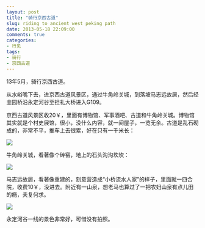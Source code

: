 ```yaml
---
layout: post
title: "骑行京西古道"
slug: riding to ancient west peking path
date: 2013-05-18 22:09:00
comments: true
categories:
- 行见
tags:
- 骑行
- 京西古道
---
```

13年5月，骑行京西古道。

从水峪嘴下去，进京西古道风景区，通过牛角岭关城，到落坡马志远故居，然后经韭园桥沿永定河谷至担礼大桥进入G109。

京西古道风景区收20￥，里面有博物馆、军事酒吧、古道和牛角岭关城。博物馆其实就是个村史展馆，很小，没什么内容，就一间屋子，一览无余。古道是乱石砌成的，非常不平，推车上去很累，好在只有一千米长：

![](http://pic.yupoo.com/leninlee/CS026ew0/medium.jpg)

牛角岭关城，看著像个砖窑，地上的石头沟沟坎坎：

![](http://pic.yupoo.com/leninlee/CS024QNx/medium.jpg)

马志远故居，看著像重建的，刻意营造成“小桥流水人家”的样子，里面就一四合院，收费10￥，没进去。附近有一山泉，想老马也算过了一把农妇山泉有点儿田的瘾，夫复何求。

![](http://pic.yupoo.com/leninlee/CS024f86/medium.jpg)

永定河谷一线的景色非常好，可惜没有拍照。
